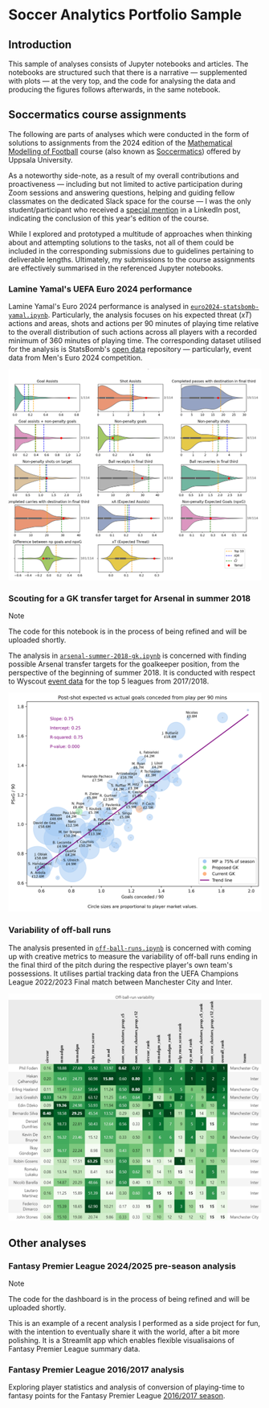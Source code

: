 # Soccer Analytics Portfolio Sample

## Introduction

This sample of analyses consists of Jupyter notebooks and articles. The notebooks are structured such that there is a narrative &mdash; supplemented with plots &mdash; at the very top, and the code for analysing the data and producing the figures follows afterwards, in the same notebook.

## Soccermatics course assignments

The following are parts of analyses which were conducted in the form of solutions to assignments from the 2024 edition of the [Mathematical Modelling of Football](https://www.uu.se/en/study/course?query=1RT001) course (also known as [Soccermatics](https://soccermatics.readthedocs.io/)) offered by Uppsala University.

As a noteworthy side-note, as a result of my overall contributions and proactiveness &mdash; including but not limited to active participation during Zoom sessions and answering questions, helping and guiding fellow classmates on the dedicated Slack space for the course &mdash; I was the only student/participant who received a [special mention](https://www.linkedin.com/posts/pegah-rahimian-353053153_actions-speak-louder-than-goals-valuing-activity-7255590169972559873-yBbt/) in a LinkedIn post, indicating the conclusion of this year's edition of the course.

While I explored and prototyped a multitude of approaches when thinking about and attempting solutions to the tasks, not all of them could be included in the corresponding submissions due to guidelines pertaining to deliverable lengths. Ultimately, my submissions to the course assignments are effectively summarised in the referenced Jupyter notebooks.

### Lamine Yamal's UEFA Euro 2024 performance

Lamine Yamal's Euro 2024 performance is analysed in [`euro2024-statsbomb-yamal.ipynb`](statsbomb-yamal-euro2024/euro2024-statsbomb-yamal.ipynb). Particularly, the analysis focuses on his expected threat (_xT_) actions and areas, shots and actions per 90 minutes of playing time relative to the overall distribution of such actions across all players with a recorded minimum of 360 minutes of playing time. The corresponding dataset utilised for the analysis is StatsBomb's [open data](https://github.com/statsbomb/open-data) repository &mdash; particularly, event data from Men's Euro 2024 competition.

![The distributions of the actions, per 90 minutes of playing time, along with threshold lines corresponding to the (i) top 10 players, in terms of each action type; as well as outlier -- i.e., overperformer -- regions, as identified by the employed outlier detection methods, namely (ii) interquartile range ($IQR$) and (iii) modified Chebyshev's inequality ($\hat{CI}$). Yamal's position and rank are annotated on each sub-plot.](statsbomb-yamal-euro2024/euro2024_actions_distribution.png "The distributions of the actions, per 90 minutes of playing time, along with threshold lines corresponding to the (i) top 10 players, in terms of each action type; as well as outlier -- i.e., overperformer -- regions, as identified by the employed outlier detection methods, namely (ii) interquartile range ($IQR$) and (iii) modified Chebyshev's inequality ($\hat{CI}$). Yamal's position and rank are annotated on each sub-plot.")

### Scouting for a GK transfer target for Arsenal in summer 2018

> [!NOTE]
> The code for this notebook is in the process of being refined and will be uploaded shortly.

The analysis in [`arsenal-summer-2018-gk.ipynb`](wyscout-top5-leagues-2017-2018/arsenal-summer-2018-gk.ipynb) is concerned with finding possible Arsenal transfer targets for the goalkeeper position, from the perspective of the beginning of summer 2018. It is conducted with respect to Wyscout [event data](https://figshare.com/collections/Soccer_match_event_dataset/4415000/5) for the top 5 leagues from 2017/2018.

![Post-shot expected vs actual goals conceded from play per 90 mins](wyscout-top5-leagues-2017-2018/psxg_ga_p90.png "Post-shot expected vs actual goals conceded from play per 90 mins")

### Variability of off-ball runs

The analysis presented in [`off-ball-runs.ipynb`](off-ball-runs-uefa-cl-final-2023/off-ball-runs.ipynb) is concerned with coming up with creative metrics to measure the variability of off-ball runs ending in the final third of the pitch during the respective player's own team's possessions. It utilises partial tracking data fron the UEFA Champions League 2022/2023 Final match between Manchester City and Inter.

![Off-ball run variability.](off-ball-runs-uefa-cl-final-2023/off-ball-run-variability.png "Off-ball run variability.")

## Other analyses

### Fantasy Premier League 2024/2025 pre-season analysis

> [!NOTE]
> The code for the dashboard is in the process of being refined and will be uploaded shortly.

This is an example of a recent analysis I performed as a side project for fun, with the intention to eventually share it with the world, after a bit more polishing. It is a Streamlit app which enables flexible visualisaions of Fantasy Premier League summary data.

### Fantasy Premier League 2016/2017 analysis

Exploring player statistics and analysis of conversion of playing-time to fantasy points for the Fantasy Premier League [2016/2017 season](https://hristog.github.io/tagged/fantasy-football/).
